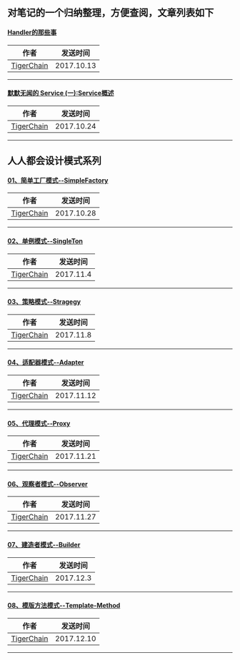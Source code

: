 
## 对笔记的一个归纳整理，方便查阅，文章列表如下

#### [Handler的那些事](http://www.jianshu.com/p/73e5fd7eb7da)


|作者|发送时间|
|---|---|
| [TigerChain](http://www.jianshu.com/u/3106a1da401f) |2017.10.13|

<hr>

#### [默默无闻的 Service (一):Service概述](http://www.jianshu.com/p/1443fa4036dc)


|作者|发送时间|
|---|---|
| [TigerChain](http://www.jianshu.com/u/3106a1da401f) |2017.10.24|

<hr>

## 人人都会设计模式系列

#### [01、简单工厂模式--SimpleFactory](http://www.jianshu.com/p/36fe35ad743a)


|作者|发送时间|
|---|---|
| [TigerChain](http://www.jianshu.com/u/3106a1da401f) |2017.10.28|

<hr>

#### [02、单例模式--SingleTon](http://www.jianshu.com/p/62b2e89621a5)


|作者|发送时间|
|---|---|
| [TigerChain](http://www.jianshu.com/u/3106a1da401f) |2017.11.4|

<hr>

#### [03、策略模式--Stragegy](http://www.jianshu.com/p/135532803cdb)


|作者|发送时间|
|---|---|
| [TigerChain](http://www.jianshu.com/u/3106a1da401f) |2017.11.8|

<hr>

#### [04、适配器模式--Adapter](http://www.jianshu.com/p/1edf5d944abb)


|作者|发送时间|
|---|---|
| [TigerChain](http://www.jianshu.com/u/3106a1da401f) |2017.11.12|

<hr>

#### [05、代理模式--Proxy](http://www.jianshu.com/p/1b3b6b003032)


|作者|发送时间|
|---|---|
| [TigerChain](http://www.jianshu.com/u/3106a1da401f) |2017.11.21|

<hr>

#### [06、观察者模式--Observer](http://www.jianshu.com/p/b972ba509c66)


|作者|发送时间|
|---|---|
| [TigerChain](http://www.jianshu.com/u/3106a1da401f) |2017.11.27|

<hr>

#### [07、建造者模式--Builder](http://www.jianshu.com/p/300cbb9ee7f2)


|作者|发送时间|
|---|---|
| [TigerChain](http://www.jianshu.com/u/3106a1da401f) |2017.12.3|

<hr>

#### [08、模版方法模式--Template-Method](http://www.jianshu.com/p/6c6191a47197)


|作者|发送时间|
|---|---|
| [TigerChain](http://www.jianshu.com/u/3106a1da401f) |2017.12.10|

<hr>


